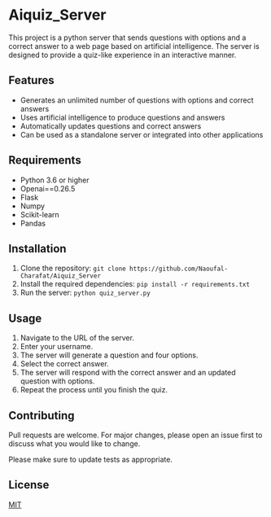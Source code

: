 # Aiquiz_Server

This project is a python server that sends questions with options and a correct answer to a web page based on artificial intelligence. The server is designed to provide a quiz-like experience in an interactive manner.

## Features

- Generates an unlimited number of questions with options and correct answers
- Uses artificial intelligence to produce questions and answers
- Automatically updates questions and correct answers
- Can be used as a standalone server or integrated into other applications

## Requirements

- Python 3.6 or higher
- Openai==0.26.5
- Flask
- Numpy
- Scikit-learn
- Pandas

## Installation

1. Clone the repository: `git clone https://github.com/Naoufal-Charafat/Aiquiz_Server`
2. Install the required dependencies: `pip install -r requirements.txt`
3. Run the server: `python quiz_server.py`

## Usage

1. Navigate to the URL of the server.
2. Enter your username.
3. The server will generate a question and four options.
4. Select the correct answer.
5. The server will respond with the correct answer and an updated question with options.
6. Repeat the process until you finish the quiz.

## Contributing

Pull requests are welcome. For major changes, please open an issue first to discuss what you would like to change.

Please make sure to update tests as appropriate.

## License

[MIT](https://choosealicense.com/licenses/mit/)
